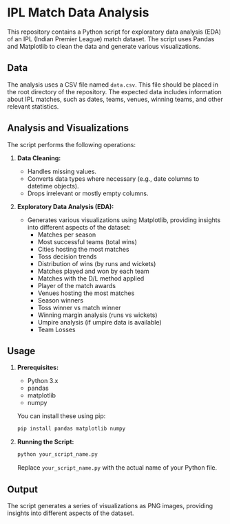 # IPL Match Data Analysis

This repository contains a Python script for exploratory data analysis (EDA) of an IPL (Indian Premier League) match dataset. The script uses Pandas and Matplotlib to clean the data and generate various visualizations.

## Data

The analysis uses a CSV file named `data.csv`.  This file should be placed in the root directory of the repository.  The expected data includes information about IPL matches, such as dates, teams, venues, winning teams, and other relevant statistics.

## Analysis and Visualizations

The script performs the following operations:

1. **Data Cleaning:**
    - Handles missing values.
    - Converts data types where necessary (e.g., date columns to datetime objects).
    - Drops irrelevant or mostly empty columns.

2. **Exploratory Data Analysis (EDA):**
    - Generates various visualizations using Matplotlib, providing insights into different aspects of the dataset:
        - Matches per season
        - Most successful teams (total wins)
        - Cities hosting the most matches
        - Toss decision trends
        - Distribution of wins (by runs and wickets)
        - Matches played and won by each team
        - Matches with the D/L method applied
        - Player of the match awards
        - Venues hosting the most matches
        - Season winners
        - Toss winner vs match winner
        - Winning margin analysis (runs vs wickets)
        - Umpire analysis (if umpire data is available)
        - Team Losses


## Usage

1.  **Prerequisites:**
    - Python 3.x
    - pandas
    - matplotlib
    - numpy

    You can install these using pip:
    ```bash
    pip install pandas matplotlib numpy
    ```

2.  **Running the Script:**
    ```bash
    python your_script_name.py
    ```
    Replace `your_script_name.py` with the actual name of your Python file.

## Output

The script generates a series of visualizations as PNG images, providing insights into different aspects of the dataset.
